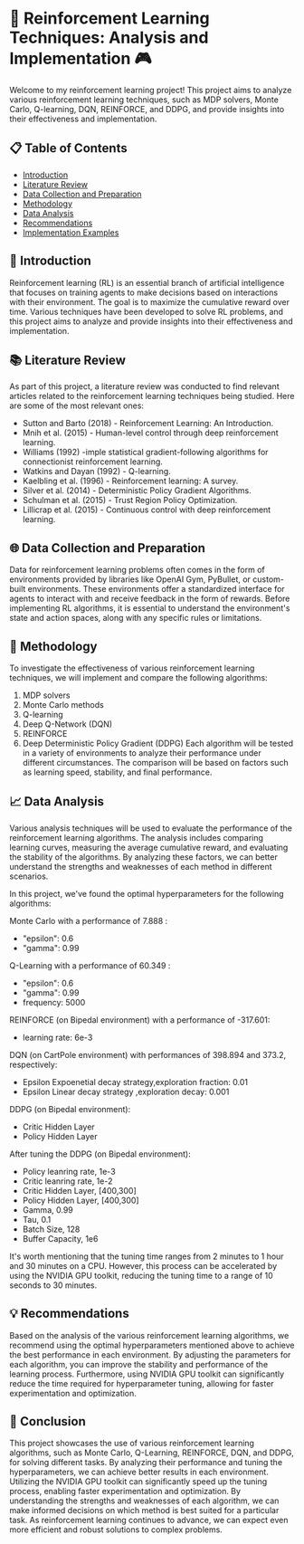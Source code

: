 # 🤖 Reinforcement Learning Techniques: Analysis and Implementation 🎮

Welcome to my reinforcement learning project! This project aims to analyze various reinforcement learning techniques, such as MDP solvers, Monte Carlo, Q-learning, DQN, REINFORCE, and DDPG, and provide insights into their effectiveness and implementation.

## 📋 Table of Contents

<ul>
  <li><a href="#introduction">Introduction</a></li>
  <li><a href="#literature">Literature Review</a></li>
  <li><a href="#data">Data Collection and Preparation</a></li>
  <li><a href="#metho">Methodology</a></li>
  <li><a href="#analysis">Data Analysis</a></li>
  <li><a href="#recommendations">Recommendations</a></li>
  <li><a href="#implementation">Implementation Examples</a></li>
</ul>

<a name="introduction"></a>

## 🚀 Introduction

Reinforcement learning (RL) is an essential branch of artificial intelligence that focuses on training agents to make decisions based on interactions with their environment. The goal is to maximize the cumulative reward over time. Various techniques have been developed to solve RL problems, and this project aims to analyze and provide insights into their effectiveness and implementation.

<a name="literature"></a>

## 📚 Literature Review

As part of this project, a literature review was conducted to find relevant articles related to the reinforcement learning techniques being studied. Here are some of the most relevant ones:

* Sutton and Barto (2018) - Reinforcement Learning: An Introduction.
* Mnih et al. (2015) - Human-level control through deep reinforcement learning.
* Williams (1992) -imple statistical gradient-following algorithms for connectionist reinforcement learning.
* Watkins and Dayan (1992) - Q-learning.
* Kaelbling et al. (1996) - Reinforcement learning: A survey.
* Silver et al. (2014) - Deterministic Policy Gradient Algorithms.
* Schulman et al. (2015) - Trust Region Policy Optimization.
* Lillicrap et al. (2015) - Continuous control with deep reinforcement learning.
<a name="data"></a>

## 🌐 Data Collection and Preparation

Data for reinforcement learning problems often comes in the form of environments provided by libraries like OpenAI Gym, PyBullet, or custom-built environments. These environments offer a standardized interface for agents to interact with and receive feedback in the form of rewards. Before implementing RL algorithms, it is essential to understand the environment's state and action spaces, along with any specific rules or limitations.

<a name="metho"></a>

## 📝 Methodology

To investigate the effectiveness of various reinforcement learning techniques, we will implement and compare the following algorithms:

1) MDP solvers
2) Monte Carlo methods
3) Q-learning
4) Deep Q-Network (DQN)
5) REINFORCE
6) Deep Deterministic Policy Gradient (DDPG)
Each algorithm will be tested in a variety of environments to analyze their performance under different circumstances. The comparison will be based on factors such as learning speed, stability, and final performance.

<a name="analysis"></a>

## 📈 Data Analysis

Various analysis techniques will be used to evaluate the performance of the reinforcement learning algorithms. The analysis includes comparing learning curves, measuring the average cumulative reward, and evaluating the stability of the algorithms. By analyzing these factors, we can better understand the strengths and weaknesses of each method in different scenarios.

In this project, we've found the optimal hyperparameters for the following algorithms:

Monte Carlo with a performance of 7.888 : 
* "epsilon": 0.6
* "gamma": 0.99

Q-Learning with a performance of 60.349 : 
* "epsilon": 0.6
* "gamma": 0.99
* frequency: 5000

REINFORCE (on Bipedal environment) with a performance of -317.601: 
* learning rate: 6e-3 

DQN (on CartPole environment) with performances of 398.894 and 373.2, respectively: 
* Epsilon Expoenetial decay strategy,exploration fraction: 0.01
* Epsilon Linear decay strategy ,exploration decay: 0.001

DDPG (on Bipedal environment): 
* Critic Hidden Layer
* Policy Hidden Layer

After tuning the DDPG (on Bipedal environment): 
* Policy leanring rate, 1e-3
* Critic leanring rate, 1e-2
* Critic Hidden Layer, [400,300]
* Policy Hidden Layer, [400,300]
* Gamma, 0.99
* Tau, 0.1
* Batch Size, 128
* Buffer Capacity, 1e6


It's worth mentioning that the tuning time ranges from 2 minutes to 1 hour and 30 minutes on a CPU. 
However, this process can be accelerated by using the NVIDIA GPU toolkit, 
reducing the tuning time to a range of 10 seconds to 30 minutes.

## 💡 Recommendations

Based on the analysis of the various reinforcement learning algorithms, we recommend using the optimal hyperparameters mentioned above to achieve the best performance in each environment.
By adjusting the parameters for each algorithm, you can improve the stability and performance of the learning process.
Furthermore, using NVIDIA GPU toolkit can significantly reduce the time required for hyperparameter tuning, allowing for faster experimentation and optimization.

<a name="conclusion"></a>

## 🏁 Conclusion

This project showcases the use of various reinforcement learning algorithms, such as Monte Carlo, Q-Learning, REINFORCE, DQN, and DDPG, for solving different tasks. 
By analyzing their performance and tuning the hyperparameters, we can achieve better results in each environment. 
Utilizing the NVIDIA GPU toolkit can significantly speed up the tuning process, enabling faster experimentation and optimization.
By understanding the strengths and weaknesses of each algorithm, we can make informed decisions on which method is best suited for a particular task. As reinforcement learning continues to advance, we can expect even more efficient and robust solutions to complex problems.
